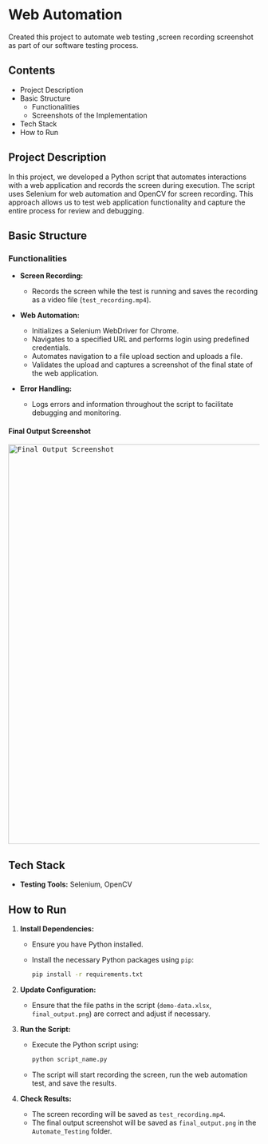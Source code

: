 # Web Automation 

Created this project to automate web testing ,screen recording  screenshot as part of our software testing process.

## Contents

- Project Description
- Basic Structure
  - Functionalities
  - Screenshots of the Implementation
- Tech Stack
- How to Run
  

## Project Description

In this project, we developed a Python script that automates interactions with a web application and records the screen during execution. The script uses Selenium for web automation and OpenCV for screen recording. This approach allows us to test web application functionality and capture the entire process for review and debugging.

## Basic Structure

### Functionalities

- **Screen Recording:**
  - Records the screen while the test is running and saves the recording as a video file (`test_recording.mp4`).

- **Web Automation:**
  - Initializes a Selenium WebDriver for Chrome.
  - Navigates to a specified URL and performs login using predefined credentials.
  - Automates navigation to a file upload section and uploads a file.
  - Validates the upload and captures a screenshot of the final state of the web application.

- **Error Handling:**
  - Logs errors and information throughout the script to facilitate debugging and monitoring.

#### Final Output Screenshot

<kbd><img src="C:/Users/HP/Desktop/Automate_Testing/final_output.png" width="800px" alt="Final Output Screenshot"></kbd>

## Tech Stack

- **Testing Tools:** Selenium, OpenCV

## How to Run

1. **Install Dependencies:**
   - Ensure you have Python installed.
   - Install the necessary Python packages using `pip`:

     ```bash
     pip install -r requirements.txt
     ```

3. **Update Configuration:**
   - Ensure that the file paths in the script (`demo-data.xlsx`, `final_output.png`) are correct and adjust if necessary.

4. **Run the Script:**
   - Execute the Python script using:

     ```bash
     python script_name.py
     ```

   - The script will start recording the screen, run the web automation test, and save the results.

5. **Check Results:**
   - The screen recording will be saved as `test_recording.mp4`.
   - The final output screenshot will be saved as `final_output.png` in the `Automate_Testing` folder.



